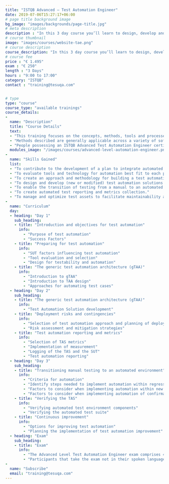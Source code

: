 ```yaml
---
title: "ISTQB Advanced – Test Automation Engineer"
date: 2019-07-06T15:27:17+06:00
# page title background image
bg_image: "images/backgrounds/page-title.jpg"
# meta description
description : "In this 3 day course you’ll learn to design, develop and maintain test automation solutions according to the international renowned ISTQB testing methodology."
# course thumbnail
image: "images/courses/website-tae.png"
# course description
course_description: "In this 3 day course you’ll learn to design, develop and maintain test automation solutions according to the international renowned ISTQB testing methodology."
# course fee
price : "€ 1.495"
exam : "€ 250"
length : "3 Days"
hours : "9:00 to 17:00"
category: "ISTQB"
contact : "training@tesuqa.com"


# type
type: "course"
course_type: "available trainings"
course_details:
- 
  name: "Description"
  title: "Course Details"
  text:
  - "This training focuses on the concepts, methods, tools and processes for automating dynamic functional tests and the relationship of those tests to test management, configuration management, defect management, software development processes and quality assurance."
  - "Methods described are generally applicable across a variety of software lifecycle approaches (agile, sequential, incremental, iterative), types of software systems (embedded, distributed, mobile) and test types (functional and non-functional testing)."
  - "People possessing an ISTQB Advanced Test Automation Engineer certificate may use the Certified Tester Advanced Level acronym: CTAL-TAE."
  modules_image: "/images/courses/advanced-level-automation-engineer.png" 
- 
  name: "Skills Gained"
  list:
  - "To contribute to the development of a plan to integrate automated testing within the testing process."
  - "To evaluate tools and technology for automation best fit to each project and organization."
  - "To create an approach and methodology for building a test automation architecture (TAA)."
  - "To design and develop (new or modified) test automation solutions that meet the business needs."
  - "To enable the transition of testing from a manual to an automated approach."
  - "To create automated test reporting and metrics collection."
  - "To manage and optimize test assets to facilitate maintainability and address evolving (test) systems."
- 
  name: "Curriculum"
  day:
  - heading: "Day 1"
    sub_heading: 
    - title: "Introduction and objectives for test automation"
      info:
        - "Purpose of test automation"
        - "Success Factors"
    - title: "Preparing for test automation"
      info:
        - "SUT factors influencing test automation" 
        - "Tool evaluation and selection" 
        - "Design for testability and automation" 
    - title: "The generic test automation architecture (gTAA)"
      info:
        - "Introduction to gTAA" 
        - "Introduction to TAA design"
        - "Approaches for automating test cases"
  - heading: "Day 2"
    sub_heading: 
    - title: "The generic test automation architecture (gTAA)"
      info:
        - "Test Automation Solution development" 
    - title: "Deployment risks and contingencies"
      info:
        - "Selection of test automation approach and planning of deployment & rollout" 
        - "Risk assessment and mitigation strategies" 
    - title: "Test automation reporting and metrics"
      info:
        - "Selection of TAS metrics" 
        - "Implementation of measurement" 
        - "Logging of the TAS and the SUT" 
        - "Test automation reporting" 
  - heading: "Day 3"
    sub_heading: 
    - title: "Transitioning manual testing to an automated environment"
      info:
        - "Criteria for automation" 
        - "Identify steps needed to implement automation within regression testing" 
        - "Factors to consider when implementing automation within new feature testing" 
        - "Factors to consider when implementing automation of confirmation testing"
    - title: "Verifying the TAS"
      info:
        - "Verifying automated test environment components" 
        - "Verifying the automated test suite" 
    - title: "Continuous improvement"
      info:
        - "Options for improving test automation" 
        - "Planning the implementation of test automation improvement" 
  - heading: "Exam"
    sub_heading:
    - title: "Exam"
      info:
        - "The Advanced Level Test Automation Engineer exam comprises 40 multiple choice questions, with a pass mark grade of 65% to be completed within 90 minutes."
        - "Participants that take the exam not in their spoken language, will receive additional 25% more time (an additional 23 minutes), for a total of 113 minutes."        
-
  name: "Subscribe"
  email: "training@tesuqa.com"
---
```

